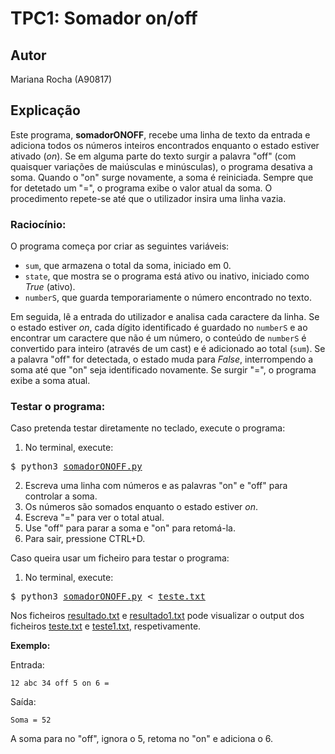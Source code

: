 # TPC1: Somador on/off

## Autor
Mariana Rocha (A90817)

## Explicação

Este programa, **somadorONOFF**, recebe uma linha de texto da entrada e adiciona todos os números inteiros encontrados enquanto o estado estiver ativado (*on*). Se em alguma parte do texto surgir a palavra "off" (com quaisquer variações de maiúsculas e minúsculas), o programa desativa a soma. Quando o "on" surge novamente, a soma é reiniciada. Sempre que for detetado um "=", o programa exibe o valor atual da soma. O procedimento repete-se até que o utilizador insira uma linha vazia.

### Raciocínio:

O programa começa por criar as seguintes variáveis: 

- `sum`, que armazena o total da soma, iniciado em 0. 
- `state`, que mostra se o programa está ativo ou inativo, iniciado como *True* (ativo). 
- `numberS`, que guarda temporariamente o número encontrado no texto. 

Em seguida, lê a entrada do utilizador e analisa cada caractere da linha. Se o estado estiver *on*, cada dígito identificado é guardado no `numberS` e ao encontrar um caractere que não é um número, o conteúdo de `numberS` é convertido para inteiro (através de um cast) e é adicionado ao total (`sum`). Se a palavra "off" for detectada, o estado muda para *False*, interrompendo a soma até que "on" seja identificado novamente. Se surgir "=", o programa exibe a soma atual. 

### Testar o programa:

Caso pretenda testar diretamente no teclado, execute o programa:

1. No terminal, execute: 
<pre>
$ python3 <a href="somadorONOFF.py">somadorONOFF.py</a>
</pre>
2. Escreva uma linha com números e as palavras "on" e "off" para controlar a soma.  
3. Os números são somados enquanto o estado estiver *on*.  
4. Escreva "=" para ver o total atual.  
5. Use "off" para parar a soma e "on" para retomá-la.  
6. Para sair, pressione CTRL+D.

Caso queira usar um ficheiro para testar o programa:

1. No terminal, execute:
<pre>
$ python3 <a href="somadorONOFF.py">somadorONOFF.py</a> < <a href="teste.txt">teste.txt</a>
</pre>

Nos ficheiros <a href="resultado.txt">resultado.txt</a> e <a href="resultado1.txt">resultado1.txt</a> pode visualizar o output dos ficheiros <a href="teste.txt">teste.txt</a> e <a href="teste1.txt">teste1.txt</a>, respetivamente.

**Exemplo:**  

Entrada:  
```
12 abc 34 off 5 on 6 =
```  
Saída:  
```
Soma = 52
```  
A soma para no "off", ignora o 5, retoma no "on" e adiciona o 6.
